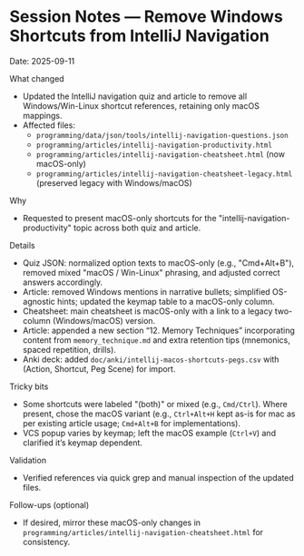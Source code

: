 # Session Notes — Remove Windows Shortcuts from IntelliJ Navigation

Date: 2025-09-11

What changed
- Updated the IntelliJ navigation quiz and article to remove all Windows/Win-Linux shortcut references, retaining only macOS mappings.
- Affected files:
  - `programming/data/json/tools/intellij-navigation-questions.json`
  - `programming/articles/intellij-navigation-productivity.html`
  - `programming/articles/intellij-navigation-cheatsheet.html` (now macOS-only)
  - `programming/articles/intellij-navigation-cheatsheet-legacy.html` (preserved legacy with Windows/macOS)

Why
- Requested to present macOS-only shortcuts for the "intellij-navigation-productivity" topic across both quiz and article.

Details
- Quiz JSON: normalized option texts to macOS-only (e.g., "Cmd+Alt+B"), removed mixed "macOS / Win-Linux" phrasing, and adjusted correct answers accordingly.
- Article: removed Windows mentions in narrative bullets; simplified OS-agnostic hints; updated the keymap table to a macOS-only column.
- Cheatsheet: main cheatsheet is macOS-only with a link to a legacy two-column (Windows/macOS) version.
- Article: appended a new section “12. Memory Techniques” incorporating content from `memory_technique.md` and extra retention tips (mnemonics, spaced repetition, drills).
 - Anki deck: added `doc/anki/intellij-macos-shortcuts-pegs.csv` with (Action, Shortcut, Peg Scene) for import.

Tricky bits
- Some shortcuts were labeled "(both)" or mixed (e.g., `Cmd/Ctrl`). Where present, chose the macOS variant (e.g., `Ctrl+Alt+H` kept as-is for mac as per existing article usage; `Cmd+Alt+B` for implementations).
- VCS popup varies by keymap; left the macOS example (`Ctrl+V`) and clarified it’s keymap dependent.

Validation
- Verified references via quick grep and manual inspection of the updated files.

Follow-ups (optional)
- If desired, mirror these macOS-only changes in `programming/articles/intellij-navigation-cheatsheet.html` for consistency.
